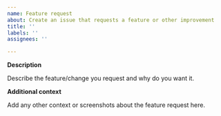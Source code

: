 ```yaml
---
name: Feature request
about: Create an issue that requests a feature or other improvement
title: ''
labels: ''
assignees: ''

---
```


**Description**

Describe the feature/change you request and why do you want it.

**Additional context**

Add any other context or screenshots about the feature request here.
